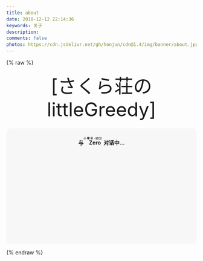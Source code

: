 ```yaml
---
title: about
date: 2018-12-12 22:14:36
keywords: 关于
description: 
comments: false
photos: https://cdn.jsdelivr.net/gh/honjun/cdn@1.4/img/banner/about.jpg
---
```

{% raw %}
<div class="moe-littleGreedy" style="text-align:center; font-size: 50px; margin-bottom: 20px;">[さくら荘のlittleGreedy]</div>
<div id="hello-littlezero" class="popcontainer" style="min-height: 300px; padding: 2px 6px 4px; background-color: rgba(242, 242, 242, 0.5); border-radius: 10px;">
  <center>
  <p>
  </p>
  <h4>
  与&nbsp;<ruby>
  Zero&nbsp;<rp>
  （</rp>
  <rt>
  小 零 号（ゼロ）</rt>
  <rp>
  ）</rp>
  </ruby>
  对话中...</h4>
  <p>
  </p>
  </center>
  <bot-ui></botui>
</div>
<script src="https://cdn.jsdelivr.net/vue/latest/vue.min.js"></script>
<script src="https://unpkg.com/botui/build/botui.min.js"></script>
<script>
function bot_ui_ini() {
    var botui = new BotUI("hello-mashiro");
    botui.message.add({
        delay: 800,
        content: "Hi, there111👋"
    }).then(function () {
        botui.message.add({
            delay: 1100,
            content: "这里是 Mashiro"
        }).then(function () {
            botui.message.add({
                delay: 1100,
                content: "一个可爱的蓝孩子~"
            }).then(function () {
                botui.action.button({
                    delay: 1600,
                    action: [{
                        text: "然后呢？ 😃",
                        value: "sure"
                    }, {
                        text: "少废话！ 🙄",
                        value: "skip"
                    }]
                }).then(function (a) {
                    "sure" == a.value && sure();
                    "skip" == a.value && end()
                })
            })
        })
    });
    var sure = function () {
            botui.message.add({
                delay: 600,
                content: "😘"
            }).then(function () {
                secondpart()
            })
        },
        end = function () {
            botui.message.add({
                delay: 600,
                content: "![...](https://view.moezx.cc/images/2018/05/06/a1c4cd0452528b572af37952489372b6.md.jpg)"
            })
        },
        secondpart = function () {
            botui.message.add({
                delay: 1500,
                content: "目前就读于上海财经大学"
            }).then(function () {
                botui.message.add({
                    delay: 1500,
                    content: "向往技术却误入商科，但后来喜欢上了经济学…"
                }).then(function () {
                    botui.message.add({
                        delay: 1200,
                        content: "因为数据分析也需要Coder嘛"
                    }).then(function () {
                        botui.message.add({
                            delay: 1500,
                            content: "主攻 R 语言和 Python，略懂 STATA，偶尔也折腾 HTML/CSS/JavaScript/PHP"
                        }).then(function () {
                            botui.message.add({
                                delay: 1500,
                                content: "研究的方向，是经济/金融方向的数据分析（data science）以及机器学习（machine learning）"
                            }).then(function () {
                                botui.message.add({
                                    delay: 1800,
                                    content: "喜欢画画，希望有一天能够被称为画师"
                                }).then(function () {
                                    botui.action.button({
                                        delay: 1100,
                                        action: [{
                                            text: "为什么叫Mashiro呢？ 🤔",
                                            value: "why-mashiro"
                                        }]
                                    }).then(function (a) {
                                        thirdpart()
                                    })
                                })
                            })
                        })
                    })
                })
            })
        },
        thirdpart = function () {
            botui.message.add({
                delay: 1E3,
                content: "Mashiro以及站名都来自一部动画，因为和主角有一样的爱好~ 如果有兴趣可以找找首页上的视频~"
            }).then(function () {
                botui.action.button({
                    delay: 1500,
                    action: [{
                        text: "为什么是白猫呢？ 🤔",
                        value: "why-cat"
                    }]
                }).then(function (a) {
                    fourthpart()
                })
            })
        },
        fourthpart = function () {
            botui.message.add({
                delay: 1E3,
                content: "因为对GitHub有种执念… "
            }).then(function () {
                botui.message.add({
                    delay: 1100,
                    content: "而且我真的是猫控！"
                }).then(function () {
                    botui.action.button({
                        delay: 1500,
                        action: [{
                            text: "域名有什么含意吗？(ง •_•)ง",
                            value: "why-domain"
                        }]
                    }).then(function (a) {
                        fifthpart()
                    })
                })
            })
        },
        fifthpart = function () {
            botui.message.add({
                delay: 1E3,
                content: "emmmm，看备案信息你就知道了=.= 本来想要zheng.xin的，但50万真买不起。。"
            }).then(function () {
                botui.message.add({
                    delay: 1600,
                    content: "那么，仔细看看我的博客吧？ ^_^"
                })
            })
        } 
}
bot_ui_ini()
</script>

<script>
function bot_ui_ini() {
    var botui = new BotUI("hello-littlezero");
    botui.message.add({
        delay: 800,
        content: "Hi, there111👋"
    }).then(function () {
        botui.message.add({
            delay: 1100,
            content: "这里是 Zero"
        }).then(function () {
            botui.message.add({
                delay: 1100,
                content: "一个可爱的蓝孩子~"
            }).then(function () {
                botui.action.button({
                    delay: 1600,
                    action: [{
                        text: "然后呢？ 😃",
                        value: "sure"
                    }, {
                        text: "少废话！ 🙄",
                        value: "skip"
                    }]
                }).then(function (a) {
                    "sure" == a.value && sure();
                    "skip" == a.value && end()
                })
            })
        })
    });
    var sure = function () {
            botui.message.add({
                delay: 600,
                content: "😘"
            }).then(function () {
                secondpart()
            })
        },
        end = function () {
            botui.message.add({
                delay: 600,
                content: "![...](https://view.moezx.cc/images/2018/05/06/a1c4cd0452528b572af37952489372b6.md.jpg)"
            })
        },
        secondpart = function () {
            botui.message.add({
                delay: 1500,
                content: "一个ACMer~ 比Oier蒻一大截的那种"
            }).then(function () {
                botui.message.add({
                    delay: 1500,
                    content: "向往技术，偶尔折腾些新花样…"
                }).then(function () {
                    botui.message.add({
                        delay: 1200,
                        content: "总喜欢站在Coder的角度写点小程序"
                    }).then(function () {
                        botui.message.add({
                            delay: 1500,
                            content: "主攻 C++ 语言和 算法，略懂 Python 语言，偶尔捣鼓 HTML/CSS/JavaScript/PHP"
                        }).then(function () {
                            botui.message.add({
                                delay: 1500,
                                content: "折腾的方向，是 Web前端（front-end ）以及人工智能（artificial intelligence）"
							}).then(function () {
								botui.message.add({
									delay: 600,
									content: "![...](https://raw.githubusercontent.com/littlegreedy/zero/master/images/wallpaper/web.png)"
									}).then(function () {
										botui.message.add({
											delay: 1800,
											content: "喜欢画画，希望有一天能够被称为画师"
										}).then(function () {
											botui.action.button({
												delay: 1100,
												action: [{
													text: "为什么叫littlezero呢？ 🤔",
													value: "why-littlezero"
											}]
										}).then(function (a) {
											thirdpart()
										})
									})	
                                })
                            })
                        })
                    })
                })
            })
        },
        thirdpart = function () {
            botui.message.add({
                delay: 1E3,
                content: "零号来自一本书里的角色，因为每次对其出场都欢喜不已，便取littlezero小零号为名~ 如果有兴趣可以找找首页上的视频~"
            }).then(function () {
                botui.action.button({
                    delay: 1500,
                    action: [{
                        text: "为什么昵称是小贪心呢？ 🤔",
                        value: "why-cat"
                    }]
                }).then(function (a) {
                    fourthpart()
                })
            })
        },
        fourthpart = function () {
            botui.message.add({
                delay: 1E3,
                content: "因为对贪心算法有种执念… "
            }).then(function () {
                botui.message.add({
                    delay: 1300,
                    content: "大一下学期开学的时候刷《啊哈！算法》，最后学到树便停下来了，而停下来的下一章就是贪心：“局部代整体，贪婪地选取最优解"
                }).then(function () {
                    botui.action.button({
                        delay: 1500,
                        action: [{
                            text: "域名有什么含意吗？(ง •_•)ง",
                            value: "why-domain"
                        }]
                    }).then(function (a) {
                        fifthpart()
                    })
                })
            })
        },
        fifthpart = function () {
            botui.message.add({
                delay: 1E3,
                content: "emmmm，看备案信息你就知道了=.= 本来想要zero的，但真滴买不到。。。"
            }).then(function () {
                botui.message.add({
                    delay: 1600,
                    content: "那么，请仔细看看我的博客吧？ ^_^"
                })
            })
        } 
}
bot_ui_ini()
</script>
{% endraw %}